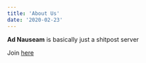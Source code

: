 ```yaml
---
title: 'About Us'
date: '2020-02-23'
---
```


**Ad Nauseam** is basically just a shitpost server

Join [here](../gg)